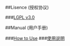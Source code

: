 ##Lisence (授权协议)

###<a href="https://github.com/jc3213/SimpleFilter/blob/master/LICENSE">LGPL v3.0</a>

##Manual (用户手册)

###<a href="https://github.com/jc3213/Misc/blob/master/Manual/en-US/SimpleFilter.md">How to Use</a>
###<a href="https://github.com/jc3213/Misc/blob/master/Manual/zh-CN/SimpleFilter.md">使用说明</a>
